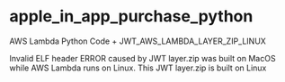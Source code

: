 # apple_in_app_purchase_python
AWS Lambda Python Code + JWT_AWS_LAMBDA_LAYER_ZIP_LINUX

Invalid ELF header ERROR caused by JWT layer.zip was built on MacOS while AWS Lambda runs on Linux.
This JWT layer.zip is built on Linux
